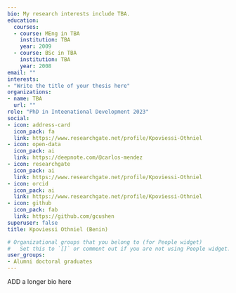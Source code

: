 ```yaml
---
bio: My research interests include TBA.
education:
  courses:
  - course: MEng in TBA
    institution: TBA
    year: 2009
  - course: BSc in TBA
    institution: TBA
    year: 2008
email: ""
interests:
- "Write the title of your thesis here"
organizations:
- name: TBA
  url: ""
role: "PhD in Inteenational Development 2023"
social:
- icon: address-card
  icon_pack: fa
  link: https://www.researchgate.net/profile/Kpoviessi-Othniel
- icon: open-data
  icon_pack: ai
  link: https://deepnote.com/@carlos-mendez
- icon: researchgate
  icon_pack: ai
  link: https://www.researchgate.net/profile/Kpoviessi-Othniel
- icon: orcid
  icon_pack: ai
  link: https://www.researchgate.net/profile/Kpoviessi-Othniel
- icon: github
  icon_pack: fab
  link: https://github.com/gcushen
superuser: false
title: Kpoviessi Othniel (Benin)

# Organizational groups that you belong to (for People widget)
#   Set this to `[]` or comment out if you are not using People widget.
user_groups:
- Alumni doctoral graduates
---
```


ADD a longer bio here
